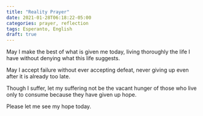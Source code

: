 ```yaml
---
title: "Reality Prayer"
date: 2021-01-28T06:18:22-05:00
categories: prayer, reflection
tags: Esperanto, English
draft: true
---
```

May I make the best of what is given me today, living thoroughly the life I have without denying what this life suggests.

May I accept failure without ever accepting defeat, never giving up even after it is already too late.

Though I suffer, let my suffering not be the vacant hunger of those who live only to consume because they have given up hope.

Please let me see my hope today.